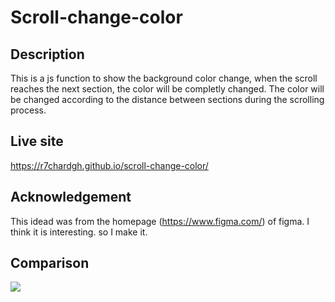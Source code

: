 # Scroll-change-color

## Description
This is a js function to show the background color change, 
when the scroll reaches the next section, 
the color will be completly changed. 
The color will be changed according to the distance between sections during the scrolling process.

## Live site
https://r7chardgh.github.io/scroll-change-color/

## Acknowledgement
This idead was from the homepage (https://www.figma.com/) of figma. I think it is interesting. so I make it.

## Comparison
![](https://media.giphy.com/media/v1.Y2lkPTc5MGI3NjExcHhzOGlkMnduYWg2aWJrMXRpdmowNHE2Z29nZG95dTEzeTNwNHg1YyZlcD12MV9pbnRlcm5hbF9naWZfYnlfaWQmY3Q9Zw/wbwL7gLO0Sb133az95/giphy.gif)

